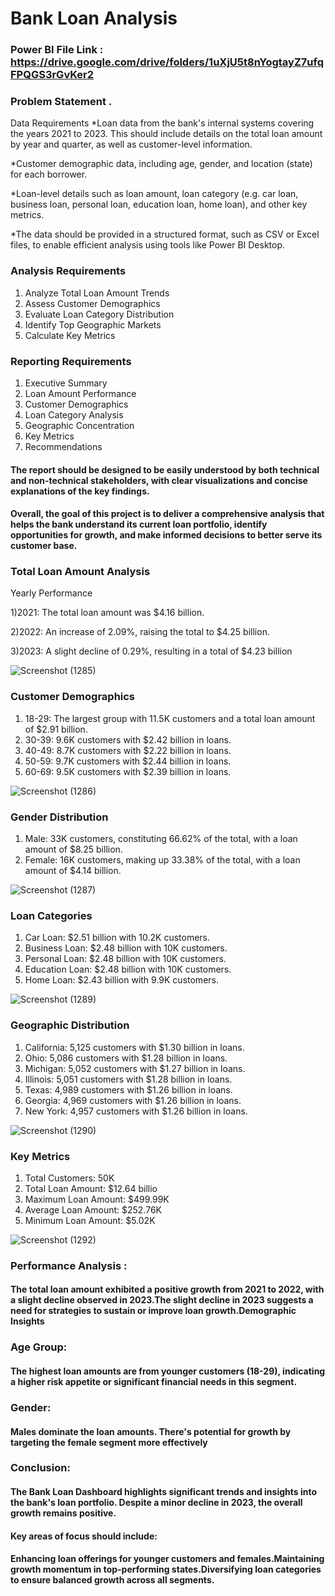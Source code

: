 # Bank Loan Analysis 

### Power BI File Link : https://drive.google.com/drive/folders/1uXjU5t8nYogtayZ7ufqFPQGS3rGvKer2

### Problem Statement .
Data Requirements
 *Loan data from the bank's internal systems covering the years 2021 to 2023. This should include details on the total loan amount by year and quarter, as well as customer-level information.

 *Customer demographic data, including age, gender, and location (state) for each borrower.

 *Loan-level details such as loan amount, loan category (e.g. car loan, business loan, personal loan, education loan, home loan), and other key metrics.

 *The data should be provided in a structured format, such as CSV or Excel files, to enable efficient analysis using tools like Power BI Desktop.

### Analysis Requirements
1)	Analyze Total Loan Amount Trends
2)	Assess Customer Demographics
3)	Evaluate Loan Category Distribution
4)	Identify Top Geographic Markets
5)	Calculate Key Metrics

### Reporting Requirements
1)	Executive Summary
2)	Loan Amount Performance
3)	Customer Demographics
4)	Loan Category Analysis
5)	Geographic Concentration
6)	Key Metrics
7)	Recommendations

#### The report should be designed to be easily understood by both technical and non-technical stakeholders, with clear visualizations and concise explanations of the key findings.
#### Overall, the goal of this project is to deliver a comprehensive analysis that helps the bank understand its current loan portfolio, identify opportunities for growth, and make informed decisions to better serve its customer base.

### Total Loan Amount Analysis
Yearly Performance

1)2021: The total loan amount was $4.16 billion.

2)2022: An increase of 2.09%, raising the total to $4.25 billion.

3)2023: A slight decline of 0.29%, resulting in a total of $4.23 billion


![Screenshot (1285)](https://github.com/user-attachments/assets/46ceb05f-f29f-4280-8f9c-d877046bfcd5)


### Customer Demographics
1)  18-29: The largest group with 11.5K customers and a total loan amount of $2.91 billion.
2)  30-39: 9.6K customers with $2.42 billion in loans.
3)  40-49: 8.7K customers with $2.22 billion in loans.
4)  50-59: 9.7K customers with $2.44 billion in loans.
5) 60-69: 9.5K customers with $2.39 billion in loans.

![Screenshot (1286)](https://github.com/user-attachments/assets/f185122d-04a2-4c78-8dac-125f228299ab)


### Gender Distribution
1)  Male: 33K customers, constituting 66.62% of the total, with a loan amount of $8.25 billion.
2)  Female: 16K customers, making up 33.38% of the total, with a loan amount of $4.14 billion.

![Screenshot (1287)](https://github.com/user-attachments/assets/da7211fe-ab98-4c95-80fd-bafe7d250bd7)

### Loan Categories
1) Car Loan: $2.51 billion with 10.2K customers.
2) Business Loan: $2.48 billion with 10K customers.
3) Personal Loan: $2.48 billion with 10K customers.
4) Education Loan: $2.48 billion with 10K customers.
5) Home Loan: $2.43 billion with 9.9K customers.

![Screenshot (1289)](https://github.com/user-attachments/assets/6e21739b-1457-44cf-ae64-161c3cbd2322)

### Geographic Distribution
1) California: 5,125 customers with $1.30 billion in loans.
2) Ohio: 5,086 customers with $1.28 billion in loans.
3) Michigan: 5,052 customers with $1.27 billion in loans.
4) Illinois: 5,051 customers with $1.28 billion in loans.
5) Texas: 4,989 customers with $1.26 billion in loans.
6) Georgia: 4,969 customers with $1.26 billion in loans.
7) New York: 4,957 customers with $1.26 billion in loans.

![Screenshot (1290)](https://github.com/user-attachments/assets/f5f817ce-99e4-4d1b-bddf-3672adbc3e9c)

### Key Metrics
1) Total Customers: 50K
2) Total Loan Amount: $12.64 billio
3) Maximum Loan Amount: $499.99K
4) Average Loan Amount: $252.76K
5) Minimum Loan Amount: $5.02K

![Screenshot (1292)](https://github.com/user-attachments/assets/5899d597-a6d1-4aaf-84ff-c2ab3a20b250)

### Performance Analysis :
#### The total loan amount exhibited a positive growth from 2021 to 2022, with a slight decline observed in 2023.The slight decline in 2023 suggests a need for strategies to sustain or improve loan growth.Demographic Insights

### Age Group:
#### The highest loan amounts are from younger customers (18-29), indicating a higher risk appetite or significant financial needs in this segment.

### Gender:
#### Males dominate the loan amounts. There's potential for growth by targeting the female segment more effectively

### Conclusion: 
#### The Bank Loan Dashboard highlights significant trends and insights into the bank's loan portfolio. Despite a minor decline in 2023, the overall growth remains positive.
#### Key areas of focus should include:
#### Enhancing loan offerings for younger customers and females.Maintaining growth momentum in top-performing states.Diversifying loan categories to ensure balanced growth across all segments.




